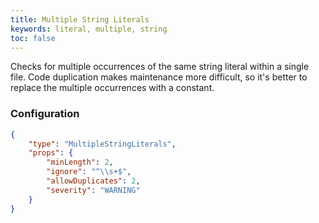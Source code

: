 ```yaml
---
title: Multiple String Literals
keywords: literal, multiple, string
toc: false
---
```


Checks for multiple occurrences of the same string literal within a single file. Code duplication makes maintenance more difficult, so it's better to replace the multiple occurrences with a constant.

### Configuration

```json
{
	"type": "MultipleStringLiterals",
	"props": {
		"minLength": 2,
		"ignore": "^\\s+$",
		"allowDuplicates": 2,
        "severity": "WARNING"
	}
}
```
